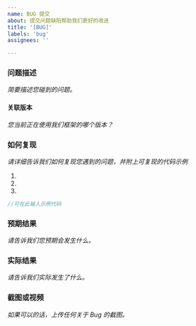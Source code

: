 ```yaml
---
name: BUG 提交
about: 提交问题缺陷帮助我们更好的改进
title: '[BUG]'
labels: 'bug'
assignees: ''

---
```


### 问题描述
*简要描述您碰到的问题。*


#### 关联版本
*您当前正在使用我们框架的哪个版本？*

### 如何复现
*请详细告诉我们如何复现您遇到的问题，并附上可复现的代码示例*

1. 
2. 
3. 
```java
//可在此输入示例代码
```

### 预期结果
*请告诉我们您预期会发生什么。*

### 实际结果
*请告诉我们实际发生了什么。*


### 截图或视频
*如果可以的话，上传任何关于 Bug 的截图。*



